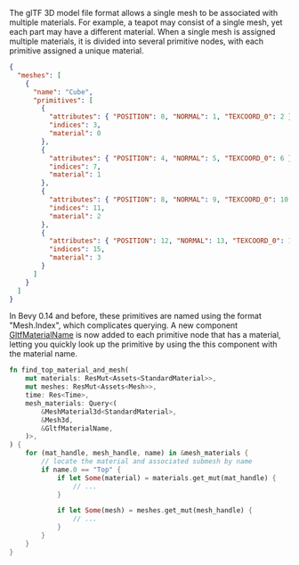 The glTF 3D model file format allows a single mesh to be associated with multiple materials. For example, a teapot may consist of a single mesh, yet each part may have a different material. When a single mesh is assigned multiple materials, it is divided into several primitive nodes, with each primitive assigned a unique material.

```json
{
  "meshes": [
    {
      "name": "Cube",
      "primitives": [
        {
          "attributes": { "POSITION": 0, "NORMAL": 1, "TEXCOORD_0": 2 },
          "indices": 3,
          "material": 0
        },
        {
          "attributes": { "POSITION": 4, "NORMAL": 5, "TEXCOORD_0": 6 },
          "indices": 7,
          "material": 1
        },
        {
          "attributes": { "POSITION": 8, "NORMAL": 9, "TEXCOORD_0": 10 },
          "indices": 11,
          "material": 2
        },
        {
          "attributes": { "POSITION": 12, "NORMAL": 13, "TEXCOORD_0": 14 },
          "indices": 15,
          "material": 3
        }
      ]
    }
  ]
}
```

In Bevy 0.14 and before, these primitives are named using the format "Mesh.Index", which complicates querying. A new component [GltfMaterialName](https://docs.rs/bevy/0.15.0-rc.1/bevy/gltf/struct.GltfMaterialName.html) is now added to each primitive node that has a material, letting you quickly look up the primitive by using the this component with the material name.

```rust
fn find_top_material_and_mesh(
    mut materials: ResMut<Assets<StandardMaterial>>,
    mut meshes: ResMut<Assets<Mesh>>,
    time: Res<Time>,
    mesh_materials: Query<(
        &MeshMaterial3d<StandardMaterial>,
        &Mesh3d,
        &GltfMaterialName,
    )>,
) {
    for (mat_handle, mesh_handle, name) in &mesh_materials {
        // locate the material and associated submesh by name
        if name.0 == "Top" {
            if let Some(material) = materials.get_mut(mat_handle) {
                // ...
            }

            if let Some(mesh) = meshes.get_mut(mesh_handle) {
                // ...
            }
        }
    }
}
```